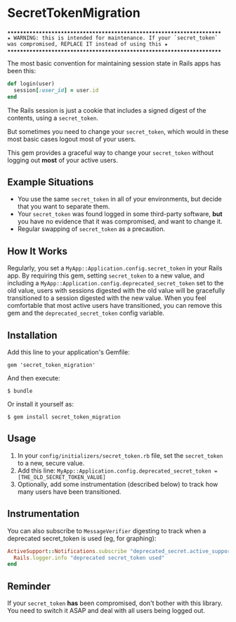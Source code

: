 # SecretTokenMigration

```
★★★★★★★★★★★★★★★★★★★★★★★★★★★★★★★★★★★★★★★★★★★★★★★★★★★★★★★★★★★★★★★★★★★★ 
★ WARNING: this is intended for maintenance. If your `secret_token` was compromised, REPLACE IT instead of using this ★
★★★★★★★★★★★★★★★★★★★★★★★★★★★★★★★★★★★★★★★★★★★★★★★★★★★★★★★★★★★★★★★★★★★★
```

The most basic convention for maintaining session state in Rails apps has been this:

``` ruby
def login(user)
  session[:user_id] = user.id
end
```

The Rails session is just a cookie that includes a signed digest of the contents, using a `secret_token`.

But sometimes you need to change your `secret_token`, which would in these most basic cases logout most of your users.

This gem provides a graceful way to change your `secret_token` without logging out **most** of your active users.

## Example Situations 

* You use the same `secret_token` in all of your environments, but decide that you want to separate them.
* Your `secret_token` was found logged in some third-party software, **but** you have no evidence that it was compromised, and want to change it.
* Regular swapping of `secret_token` as a precaution.

## How It Works

Regularly, you set a `MyApp::Application.config.secret_token` in your Rails app. By requiring this gem, setting `secret_token` to a new value, and including a `MyApp::Application.config.deprecated_secret_token` set to the old value, users with sessions digested with the old value will be gracefully transitioned to a session digested with the new value. When you feel comfortable that most active users have transitioned, you can remove this gem and the `deprecated_secret_token` config variable.

## Installation

Add this line to your application's Gemfile:

    gem 'secret_token_migration'

And then execute:

    $ bundle

Or install it yourself as:

    $ gem install secret_token_migration

## Usage

1. In your `config/initializers/secret_token.rb` file, set the `secret_token` to a new, secure value.
2. Add this line:
  `MyApp::Application.config.deprecated_secret_token = [THE_OLD_SECRET_TOKEN_VALUE]`
3. Optionally, add some instrumentation (described below) to track how many users have been transitioned.

## Instrumentation

You can also subscribe to `MessageVerifier` digesting to track when a deprecated secret_token is used (eg, for graphing):

``` ruby
ActiveSupport::Notifications.subscribe "deprecated_secret.active_support" do
  Rails.logger.info "deprecated secret_token used"
end
```

## Reminder

If your `secret_token` **has** been compromised, don't bother with this library. You need to switch it ASAP and deal with all users being logged out.


